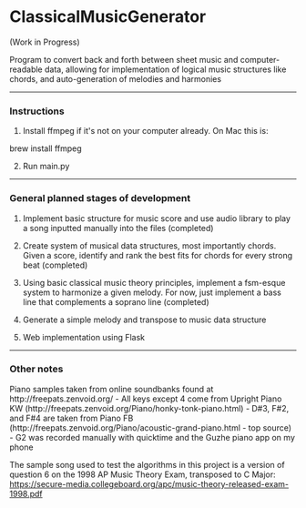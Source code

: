 # ClassicalMusicGenerator
(Work in Progress)

Program to convert back and forth between sheet music and computer-readable data,
allowing for implementation of logical music structures like chords, and auto-generation
of melodies and harmonies

-------------

<h3> Instructions </h3>

1) Install ffmpeg if it's not on your computer already. On Mac this is:

brew install ffmpeg

2) Run main.py

------

<h3>General planned stages of development</h3>

1) Implement basic structure for music score and use audio library to play a song inputted
manually into the files (completed)

2) Create system of musical data structures, most importantly chords. Given a score,
identify and rank the best fits for chords for every strong beat (completed)

3) Using basic classical music theory principles, implement a fsm-esque system to harmonize
a given melody. For now, just implement a bass line that complements a soprano line (completed)

4) Generate a simple melody and transpose to music data structure

5) Web implementation using Flask

-----

<h3>Other notes</h3>
Piano samples taken from online soundbanks found at http://freepats.zenvoid.org/
- All keys except 4 come from Upright Piano KW (http://freepats.zenvoid.org/Piano/honky-tonk-piano.html)
- D#3, F#2, and F#4 are taken from Piano FB (http://freepats.zenvoid.org/Piano/acoustic-grand-piano.html - top source)
- G2 was recorded manually with quicktime and the Guzhe piano app on my phone

The sample song used to test the algorithms in this project is a version of question 6 on the 1998 AP Music Theory Exam, transposed to C Major: https://secure-media.collegeboard.org/apc/music-theory-released-exam-1998.pdf

